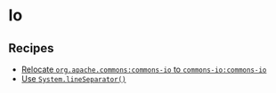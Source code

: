 # Io

## Recipes

* [Relocate `org.apache.commons:commons-io` to `commons-io:commons-io`](relocateapachecommonsio.md)
* [Use `System.lineSeparator()`](usesystemlineseparator.md)



